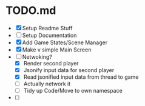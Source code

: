 ﻿# TODO.md

- [X] Setup Readme Stuff
- [ ] Setup Documentation
- [X] Add Game States/Scene Manager
- [X] Make v simple Main Screen
- [ ] Netwoking?
    - [X] Render second player
    - [X] Jsonify input data for second player
    - [X] Read jsonified input data from thread to game
    - [ ] Actually network it
    - [ ] Tidy up Code/Move to own namespace
- [ ] 
